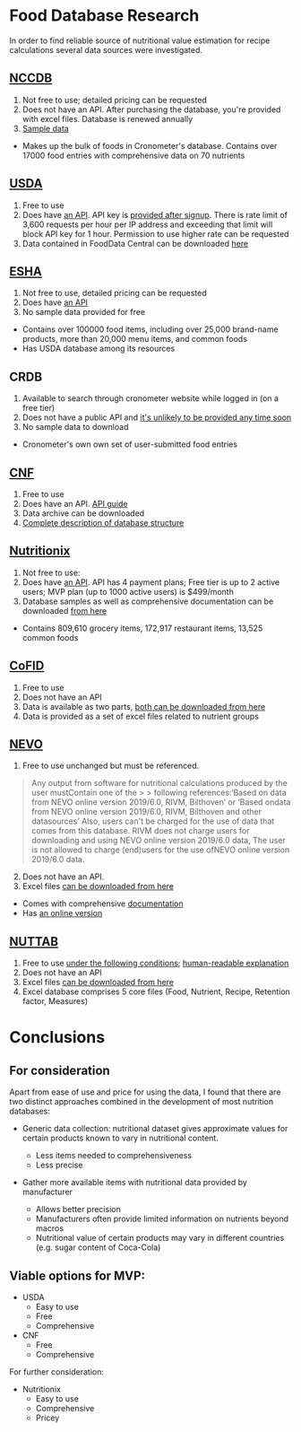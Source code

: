 # Food Database Research

In order to find reliable source of nutritional value estimation for recipe calculations several data sources were investigated.
## [NCCDB](http://www.ncc.umn.edu/food-and-nutrient-database/)
1. Not free to use; detailed pricing can be requested
2. Does not have an API. After purchasing the database, you're provided with excel files. Database is renewed annually
3. [Sample data](https://drive.google.com/drive/folders/1d-9zFf7hNNyxvhthzRGUV6A6HjkK7I7j)

* Makes up the bulk of foods in Cronometer's database. Contains over 17000 food entries with comprehensive data on 70 nutrients

## [USDA](https://fdc.nal.usda.gov/api-spec/fdc_api.html#/)
1. Free to use
2. Does have [an API](https://fdc.nal.usda.gov/api-spec/fdc_api.html#/). API key is [provided after signup](https://fdc.nal.usda.gov/api-key-signup.html). There is rate limit of 3,600 requests per hour per IP address and exceeding that limit will block API key for 1 hour. Permission to use higher rate can be requested
3. Data contained in FoodData Central can be downloaded [here](https://fdc.nal.usda.gov/download-datasets.html)

## [ESHA](https://esha.com/eshas-nutrition-databases-and-apis/)
1. Not free to use, detailed pricing can be requested
2. Does have [an API](https://esha.com/products/nutrition-database-api/)
3. No sample data provided for free

* Contains over 100000 food items, including over 25,000 brand-name products, more than 20,000 menu items, and common foods
* Has USDA database among its resources

## CRDB
1. Available to search through cronometer website while logged in (on a free tier)
2. Does not have a public API and [it's unlikely to be provided any time soon](https://forums.cronometer.com/discussion/3365/any-chance-a-public-api-for-cronometer-will-be-available)
3. No sample data to download

* Cronometer's own own set of user-submitted food entries

## [CNF](http://www.hc-sc.gc.ca/fn-an/nutrition/fiche-nutri-data/cnf_downloads-telechargement_fcen-eng.php)
1. Free to use
2. Does have an API. [API guide](https://produits-sante.canada.ca/api/documentation/cnf-documentation-en.html)
3. Data archive can be downloaded
4. [Complete description of database structure](https://www.canada.ca/en/health-canada/services/food-nutrition/healthy-eating/nutrient-data/canadian-nutrient-file-compilation-canadian-food-composition-data-database-structure.html)

## [Nutritionix](https://www.nutritionix.com/database)
1. Not free to use: 
2. Does have [an API](https://www.nutritionix.com/business/api). API has 4 payment plans; Free tier is up to 2 active users; MVP plan (up to 1000 active users) is $499/month
3. Database samples as well as comprehensive documentation can be downloaded [from here](https://www.nutritionix.com/database)

* Contains 809,610 grocery items, 172,917 restaurant items, 13,525 common foods

## [CoFID](https://www.gov.uk/government/publications/composition-of-foods-integrated-dataset-cofid)
1. Free to use
2. Does not have an API
3. Data is available as two parts, [both can be downloaded from here](https://www.gov.uk/government/publications/composition-of-foods-integrated-dataset-cofid)
4. Data is provided as a set of excel files related to nutrient groups

## [NEVO](https://nevo-online.rivm.nl/)
1. Free to use unchanged but must be referenced.
> Any output from software for nutritional calculations produced by the user mustContain one of the > > following references:‘Based on data from NEVO online version 2019/6.0, RIVM, Bilthoven’ or ‘Based ondata from NEVO online version 2019/6.0, RIVM, Bilthoven and other datasources’
Also, users can't be charged for the use of data that comes from this database.
> RIVM does not charge users for downloading and using NEVO online version    2019/6.0 data, The user is not allowed to charge (end)users for the use ofNEVO online version 2019/6.0 data.
2. Does not have an API.
3. Excel files [can be downloaded from here](https://www.rivm.nl/en/dutch-food-composition-database/access-nevo-data/request-dataset)

* Comes with comprehensive [documentation](https://www.rivm.nl/documenten/nevo-online-2019-background-information)
* Has [an online version](https://nevo-online.rivm.nl/)

## [NUTTAB](https://www.foodstandards.gov.au/science/monitoringnutrients/afcd/Pages/default.aspx)
1. Free to use [under the following conditions](https://www.foodstandards.gov.au/science/monitoringnutrients/afcd/Pages/datauserlicenceagreement.aspx); [human-readable explanation](https://creativecommons.org/licenses/by-sa/3.0/au/deed.en)
2. Does not have an API
3. Excel files [can be downloaded from here](https://www.foodstandards.gov.au/science/monitoringnutrients/afcd/Pages/downloadableexcelfiles.aspx)
4. Excel database comprises 5 core files (Food, Nutrient, Recipe, Retention factor, Measures)

# Conclusions
## For consideration
Apart from ease of use and price for using the data, I found that there are two distinct approaches combined in the development of most nutrition databases:

* Generic data collection: nutritional dataset gives approximate values for certain products known to vary in nutritional content. 
    * Less items needed to comprehensiveness
    * Less precise

* Gather more available items with nutritional data provided by manufacturer
    * Allows better precision
    * Manufacturers often provide limited information on nutrients beyond macros
    * Nutritional value of certain products may vary in different countries (e.g. sugar content of Coca-Cola)


## Viable options for MVP:
* USDA
    * Easy to use
    * Free
    * Comprehensive
* CNF
    * Free
    * Comprehensive

For further consideration:
* Nutritionix 
    * Easy to use
    * Comprehensive
    * Pricey